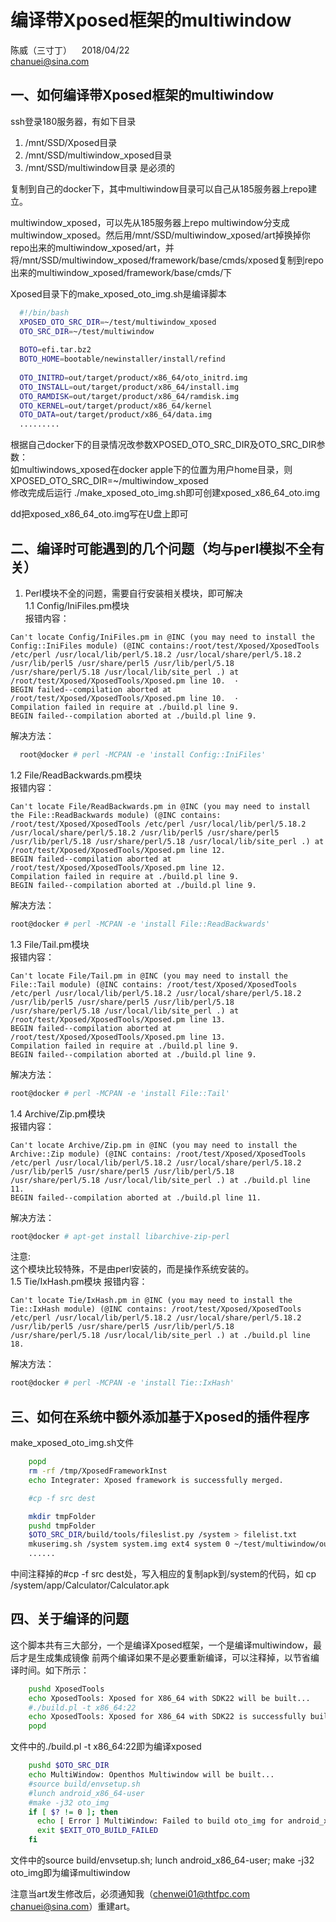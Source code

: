 #  编译带Xposed框架的multiwindow 
陈威（三寸丁）    2018/04/22  
chanuei@sina.com  
## 一、如何编译带Xposed框架的multiwindow
  ssh登录180服务器，有如下目录
  1. /mnt/SSD/Xposed目录
  2. /mnt/SSD/multiwindow_xposed目录
  3. /mnt/SSD/multiwindow目录
  是必须的
  
  复制到自己的docker下，其中multiwindow目录可以自己从185服务器上repo建立。  
  
  multiwindow_xposed，可以先从185服务器上repo multiwindow分支成multiwindow_xposed。然后用/mnt/SSD/multiwindow_xposed/art掉换掉你repo出来的multiwindow_xposed/art，并将/mnt/SSD/multiwindow_xposed/framework/base/cmds/xposed复制到repo出来的multiwindow_xposed/framework/base/cmds/下  
  
  Xposed目录下的make_xposed_oto_img.sh是编译脚本  

```bash
  #!/bin/bash
  XPOSED_OTO_SRC_DIR=~/test/multiwindow_xposed
  OTO_SRC_DIR=~/test/multiwindow
  
  BOTO=efi.tar.bz2
  BOTO_HOME=bootable/newinstaller/install/refind
  
  OTO_INITRD=out/target/product/x86_64/oto_initrd.img
  OTO_INSTALL=out/target/product/x86_64/install.img
  OTO_RAMDISK=out/target/product/x86_64/ramdisk.img
  OTO_KERNEL=out/target/product/x86_64/kernel
  OTO_DATA=out/target/product/x86_64/data.img
  .........
```

根据自己docker下的目录情况改参数XPOSED_OTO_SRC_DIR及OTO_SRC_DIR参数：  
如multiwindows_xposed在docker apple下的位置为用户home目录，则XPOSED_OTO_SRC_DIR=~/multiwindow_xposed  
修改完成后运行 ./make_xposed_oto_img.sh即可创建xposed_x86_64_oto.img  

dd把xposed_x86_64_oto.img写在U盘上即可  

## 二、编译时可能遇到的几个问题（均与perl模拟不全有关）

1. Perl模块不全的问题，需要自行安装相关模块，即可解决  
1.1 Config/IniFiles.pm模块  
报错内容：  
```
Can't locate Config/IniFiles.pm in @INC (you may need to install the Config::IniFiles module) (@INC contains:/root/test/Xposed/XposedTools /etc/perl /usr/local/lib/perl/5.18.2 /usr/local/share/perl/5.18.2 /usr/lib/perl5 /usr/share/perl5 /usr/lib/perl/5.18 /usr/share/perl/5.18 /usr/local/lib/site_perl .) at /root/test/Xposed/XposedTools/Xposed.pm line 10.  ·
BEGIN failed--compilation aborted at /root/test/Xposed/XposedTools/Xposed.pm line 10.  ·
Compilation failed in require at ./build.pl line 9. 
BEGIN failed--compilation aborted at ./build.pl line 9.  
```  
解决方法：  
```bash
  root@docker # perl -MCPAN -e 'install Config::IniFiles'
```  
1.2 File/ReadBackwards.pm模块  
报错内容： 
```
Can't locate File/ReadBackwards.pm in @INC (you may need to install the File::ReadBackwards module) (@INC contains: /root/test/Xposed/XposedTools /etc/perl /usr/local/lib/perl/5.18.2 /usr/local/share/perl/5.18.2 /usr/lib/perl5 /usr/share/perl5 /usr/lib/perl/5.18 /usr/share/perl/5.18 /usr/local/lib/site_perl .) at /root/test/Xposed/XposedTools/Xposed.pm line 12. 
BEGIN failed--compilation aborted at /root/test/Xposed/XposedTools/Xposed.pm line 12.  
Compilation failed in require at ./build.pl line 9.  
BEGIN failed--compilation aborted at ./build.pl line 9.  
```
解决方法：
```bash
root@docker # perl -MCPAN -e 'install File::ReadBackwards'
```
1.3 File/Tail.pm模块  
报错内容：  
```
Can't locate File/Tail.pm in @INC (you may need to install the File::Tail module) (@INC contains: /root/test/Xposed/XposedTools /etc/perl /usr/local/lib/perl/5.18.2 /usr/local/share/perl/5.18.2 /usr/lib/perl5 /usr/share/perl5 /usr/lib/perl/5.18 /usr/share/perl/5.18 /usr/local/lib/site_perl .) at /root/test/Xposed/XposedTools/Xposed.pm line 13.  
BEGIN failed--compilation aborted at /root/test/Xposed/XposedTools/Xposed.pm line 13.  
Compilation failed in require at ./build.pl line 9.  
BEGIN failed--compilation aborted at ./build.pl line 9.  
```
解决方法：  
```bash
root@docker # perl -MCPAN -e 'install File::Tail'
```
1.4 Archive/Zip.pm模块  
报错内容：  
```
Can't locate Archive/Zip.pm in @INC (you may need to install the Archive::Zip module) (@INC contains: /root/test/Xposed/XposedTools /etc/perl /usr/local/lib/perl/5.18.2 /usr/local/share/perl/5.18.2 /usr/lib/perl5 /usr/share/perl5 /usr/lib/perl/5.18 /usr/share/perl/5.18 /usr/local/lib/site_perl .) at ./build.pl line 11.  
BEGIN failed--compilation aborted at ./build.pl line 11.  
```
解决方法：  
```bash
root@docker # apt-get install libarchive-zip-perl
```
注意:  
  这个模块比较特殊，不是由perl安装的，而是操作系统安装的。  
1.5 Tie/IxHash.pm模块  报错内容：  
```
Can't locate Tie/IxHash.pm in @INC (you may need to install the Tie::IxHash module) (@INC contains: /root/test/Xposed/XposedTools /etc/perl /usr/local/lib/perl/5.18.2 /usr/local/share/perl/5.18.2 /usr/lib/perl5 /usr/share/perl5 /usr/lib/perl/5.18 /usr/share/perl/5.18 /usr/local/lib/site_perl .) at ./build.pl line 18.
```
解决方法：  
```bash
root@docker # perl -MCPAN -e 'install Tie::IxHash'
```  
## 三、如何在系统中额外添加基于Xposed的插件程序
make_xposed_oto_img.sh文件
```bash
	popd
	rm -rf /tmp/XposedFrameworkInst
	echo Integrater: Xposed framework is successfully merged.

	#cp -f src dest

	mkdir tmpFolder
	pushd tmpFolder
	$OTO_SRC_DIR/build/tools/fileslist.py /system > filelist.txt
	mkuserimg.sh /system system.img ext4 system 0 ~/test/multiwindow/out/target/product/x86_64/root/file_contexts
	......
```  
中间注释掉的#cp -f src dest处，写入相应的复制apk到/system的代码，如
	cp <your Calculator apk path> /system/app/Calculator/Calculator.apk
	
## 四、关于编译的问题
这个脚本共有三大部分，一个是编译Xposed框架，一个是编译multiwindow，最后才是生成集成镜像
前两个编译如果不是必要重新编译，可以注释掉，以节省编译时间。如下所示：
```bash
	pushd XposedTools
	echo XposedTools: Xposed for X86_64 with SDK22 will be built...
	#./build.pl -t x86_64:22
	echo XposedTools: Xposed for X86_64 with SDK22 is successfully built.
	popd
```
文件中的./build.pl -t x86_64:22即为编译xposed
```bash
	pushd $OTO_SRC_DIR
	echo MultiWindow: Openthos Multiwindow will be built...
	#source build/envsetup.sh
	#lunch android_x86_64-user
	#make -j32 oto_img
	if [ $? != 0 ]; then
	  echo [ Error ] MultiWindow: Failed to build oto_img for android_x86_64-user
	  exit $EXIT_OTO_BUILD_FAILED
	fi
```
文件中的source build/envsetup.sh; lunch android_x86_64-user; make -j32 oto_img即为编译multiwindow

注意当art发生修改后，必须通知我（chenwei01@thtfpc.com  chanuei@sina.com）重建art。
